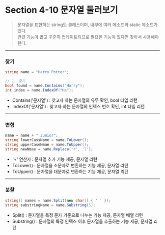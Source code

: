 # Section 4-10 문자열 둘러보기

> 문자열을 표현하는 string도 클래스이며, 내부에 여러 메소드와 static 메소드가 있다.  
> 관련 기능이 많고 꾸준히 업데이트되므로 필요한 기능이 있다면 찾아서 사용해야 한다.
---
### 찾기
```c#
string name = "Harry Potter";

// 1. 찾기
bool found = name.Contains("Harry");
int index = name.IndexOf("Ha");
```
- Contains('문자열') : 찾고자 하는 문자열의 유무 확인, bool 타입 리턴
- IndexOf('문자열') : 찾고자 하는 문자열의 인덱스 번호 확인, int 타입 리턴

---
### 변형
```C#
name = name + " Junior";
string lowerCassName = name.ToLower();
string upperCaseNmae = name.ToUpper();
string newNmae = name.Replace('r', 'l');
```
- '+' 연산자 : 문자열 추가 기능 제공, 문자열 리턴
- ToLower() : 문자열을 소문자로 변환하는 기능 제공, 문자열 리턴
- ToUpper() : 문자열을 대문자로 변환하는 기능 제공, 문자열 리턴
---
### 분할
```C#
string[] names = name.Split(new char[] { ' ' });
string substringName = name.Substring(5);
```
- Split() : 문자열을 특정 문자 기준으로 나누는 기능 제공, 문자열 배열 리턴 
- Substring() : 문자열의 특정 인덱스 이후 문자열을 추출하는 기능 제공, 문자열 리턴